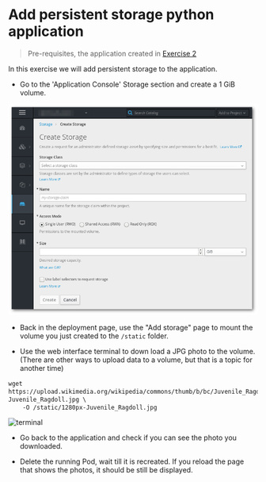 # Add persistent storage python application

> Pre-requisites, the application created in [Exercise 2](/exercises/A02/index.html)

In this exercise we will add persistent storage to the application.

* Go to the 'Application Console' Storage section and create a 1 GiB volume.

![storage](img/storage.png)

* Back in the deployment page, use the "Add storage" page to mount the volume you just created to the `/static` folder.

* Use the web interface terminal to down load a JPG photo to the volume. (There are other ways to upload data to a volume, but that is a topic for another time)

<pre><code>wget https://upload.wikimedia.org/wikipedia/commons/thumb/b/bc/Juvenile_Ragdoll.jpg/1280px-Juvenile_Ragdoll.jpg \
    -O /static/1280px-Juvenile_Ragdoll.jpg
</code></pre>

![terminal](/exercises/A03/img/terminal.png)

* Go back to the application and check if you can see the photo you downloaded.

* Delete the running Pod, wait till it is recreated. If you reload the page that shows the photos, it should be still be displayed.

